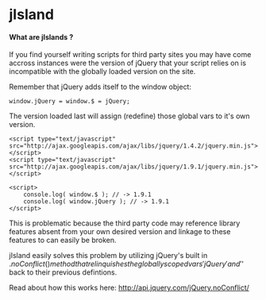 jIsland
=======

#### What are jIslands ?

If you find yourself writing scripts for third party sites you may have come accross instances were the version of 
jQuery that your script relies on is incompatible with the globally loaded version on the site.

Remember that jQuery adds itself to the window object:

    window.jQuery = window.$ = jQuery;


The version loaded last will assign (redefine) those global vars to it's own version.

    <script type="text/javascript" src="http://ajax.googleapis.com/ajax/libs/jquery/1.4.2/jquery.min.js"></script>
    <script type="text/javascript" src="http://ajax.googleapis.com/ajax/libs/jquery/1.9.1/jquery.min.js"></script>
    
    <script>
        console.log( window.$ ); // -> 1.9.1
        console.log( window.jQuery ); // -> 1.9.1
    </script>
    
This is problematic because the third party code may reference library features absent from your 
own desired version and linkage to these features to can easily be broken.

jIsland easily solves this problem by utilizing jQuery's built in $.noConflict() method that relinquishes
the globally scoped vars 'jQuery' and '$' back to their previous defintions.


Read about how this works here: http://api.jquery.com/jQuery.noConflict/




